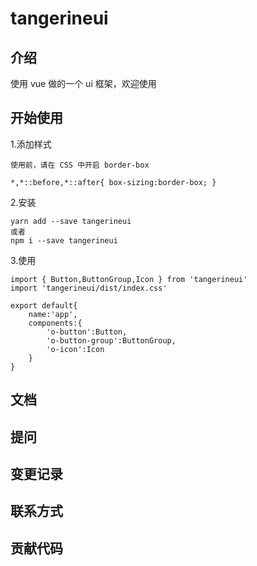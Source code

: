 # tangerineui

## 介绍
使用 vue 做的一个 ui 框架，欢迎使用
## 开始使用
1.添加样式

    使用前，请在 CSS 中开启 border-box
  
    *,*::before,*::after{ box-sizing:border-box; }

2.安装
```
yarn add --save tangerineui
或者 
npm i --save tangerineui
```
3.使用
```
import { Button,ButtonGroup,Icon } from 'tangerineui'
import 'tangerineui/dist/index.css'

export default{
    name:'app',
    components:{
        'o-button':Button,
        'o-button-group':ButtonGroup,
        'o-icon':Icon
    }
}
```

## 文档
## 提问
## 变更记录
## 联系方式
## 贡献代码